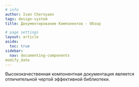 ```yaml
---
# info
author: Ivan Chernyaev
tags: design-system
title: Документирование Компонентов - Обзор

# page settings
layout: article
aside:
  toc: true
sidebar:
  nav: documenting-components
modify_date
---
```


Высококачественная компонентная документация является отличительной чертой эффективной библиотеки. 

